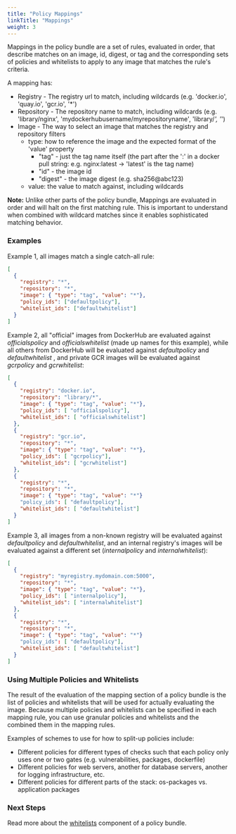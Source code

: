 ```yaml
---
title: "Policy Mappings"
linkTitle: "Mappings"
weight: 3
---
```


Mappings in the policy bundle are a set of rules, evaluated in order, that describe matches on an image, id, digest, or tag and the corresponding sets of policies and whitelists to apply to any image that matches the rule's criteria.

A mapping has:

- Registry - The registry url to match, including wildcards (e.g. 'docker.io', 'quay.io', 'gcr.io', '*')
- Repository - The repository name to match, including wildcards (e.g. 'library/nginx', 'mydockerhubusername/myrepositoryname', 'library/*', '*')
- Image - The way to select an image that matches the registry and repository filters
    - type: how to reference the image and the expected format of the 'value' property
        - "tag" - just the tag name itself (the part after the ':' in a docker pull string: e.g. nginx:latest -> 'latest' is the tag name)
        - "id" - the image id
        - "digest" - the image digest (e.g. sha256@abc123)
    - value: the value to match against, including wildcards

**Note:** Unlike other parts of the policy bundle, Mappings are evaluated in order and will halt on the first matching rule. This is important to understand when combined with wildcard matches since it enables sophisticated matching behavior.

### Examples

Example 1, all images match a single catch-all rule:

```JSON
[
  {
    "registry": "*",
    "repository": "*",
    "image": { "type": "tag", "value": "*"},
    "policy_ids": ["defaultpolicy"],
    "whitelist_ids": ["defaultwhitelist"]
  }
]
```

Example 2, all "official" images from DockerHub are evaluated against *officialspolicy* and *officialswhitelist* (made up names for this example), while all others from DockerHub will be evaluated against *defaultpolicy* and *defaultwhitelist* , and private GCR images will be evaluated against *gcrpolicy* and *gcrwhitelist*:

```JSON
[
  {
    "registry": "docker.io",
    "repository": "library/*",
    "image": { "type": "tag", "value": "*"},
    "policy_ids": [ "officialspolicy"],
    "whitelist_ids": [ "officialswhitelist"]
  },
  {
    "registry": "gcr.io",
    "repository": "*",
    "image": { "type": "tag", "value": "*"},
    "policy_ids": [ "gcrpolicy"],
    "whitelist_ids": [ "gcrwhitelist"]
  },
  {
    "registry": "*",
    "repository": "*",
    "image": { "type": "tag", "value": "*"}
    "policy_ids": [ "defaultpolicy"],
    "whitelist_ids": [ "defaultwhitelist"]
  }
]
```

Example 3, all images from a non-known registry will be evaluated against *defaultpolicy* and *defaultwhitelist*, and an internal registry's images will be evaluated against a different set (*internalpolicy* and *internalwhitelist*):

```JSON
[
  {
    "registry": "myregistry.mydomain.com:5000",
    "repository": "*",
    "image": { "type": "tag", "value": "*"},
    "policy_ids": [ "internalpolicy"],
    "whitelist_ids": [ "internalwhitelist"]
  },
  {
    "registry": "*",
    "repository": "*",
    "image": { "type": "tag", "value": "*"}
    "policy_ids": [ "defaultpolicy"],
    "whitelist_ids": [ "defaultwhitelist"]
  }
]
```

### Using Multiple Policies and Whitelists

The result of the evaluation of the mapping section of a policy bundle is the list of policies and whitelists that will be used for actually evaluating the image. Because multiple policies and whitelists can be specified in each mapping rule, you can use granular policies and whitelists and the combined them in the mapping rules. 

Examples of schemes to use for how to split-up policies include:

- Different policies for different types of checks such that each policy only uses one or two gates (e.g. vulnerabilities, packages, dockerfile)
- Different policies for web servers, another for database servers, another for logging infrastructure, etc.
- Different policies for different parts of the stack: os-packages vs. application packages

### Next Steps

Read more about the [whitelists](/docs/overview/concepts/policy/whitelists) component of a policy bundle.